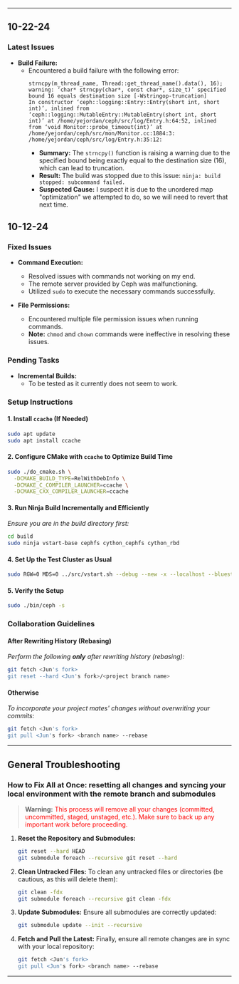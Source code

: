 
---

## **10-22-24**

### **Latest Issues**

- **Build Failure:**
  - Encountered a build failure with the following error:
    ```
    strncpy(m_thread_name, Thread::get_thread_name().data(), 16);
    warning: ‘char* strncpy(char*, const char*, size_t)’ specified bound 16 equals destination size [-Wstringop-truncation]
    In constructor ‘ceph::logging::Entry::Entry(short int, short int)’, inlined from ‘ceph::logging::MutableEntry::MutableEntry(short int, short int)’ at /home/yejordan/ceph/src/log/Entry.h:64:52, inlined from ‘void Monitor::probe_timeout(int)’ at /home/yejordan/ceph/src/mon/Monitor.cc:1884:3: /home/yejordan/ceph/src/log/Entry.h:35:12:
    ```
    - **Summary:** The `strncpy()` function is raising a warning due to the specified bound being exactly equal to the destination size (16), which can lead to truncation.
    - **Result:** The build was stopped due to this issue: `ninja: build stopped: subcommand failed.`
    - **Suspected Cause:** I suspect it is due to the unordered map "optimization" we attempted to do, so we will need to revert that next time.

## **10-12-24**

### **Fixed Issues**

- **Command Execution:**
  - Resolved issues with commands not working on my end.
  - The remote server provided by Ceph was malfunctioning.
  - Utilized `sudo` to execute the necessary commands successfully.

- **File Permissions:**
  - Encountered multiple file permission issues when running commands.
  - **Note:** `chmod` and `chown` commands were ineffective in resolving these issues.

### **Pending Tasks**

- **Incremental Builds:**
  - To be tested as it currently does not seem to work.

### **Setup Instructions**

#### **1. Install `ccache` (If Needed)**

```bash
sudo apt update
sudo apt install ccache
```

#### **2. Configure CMake with `ccache` to Optimize Build Time**

```bash
sudo ./do_cmake.sh \
  -DCMAKE_BUILD_TYPE=RelWithDebInfo \
  -DCMAKE_C_COMPILER_LAUNCHER=ccache \
  -DCMAKE_CXX_COMPILER_LAUNCHER=ccache
```

#### **3. Run Ninja Build Incrementally and Efficiently**

*Ensure you are in the build directory first:*

```bash
cd build
sudo ninja vstart-base cephfs cython_cephfs cython_rbd
```

#### **4. Set Up the Test Cluster as Usual**

```bash
sudo RGW=0 MDS=0 ../src/vstart.sh --debug --new -x --localhost --bluestore --without-dashboard
```

#### **5. Verify the Setup**

```bash
sudo ./bin/ceph -s
```

### **Collaboration Guidelines**

#### **After Rewriting History (Rebasing)**

*Perform the following **only** after rewriting history (rebasing):*

```bash
git fetch <Jun's fork>
git reset --hard <Jun's fork>/<project branch name>
```

#### **Otherwise**

*To incorporate your project mates' changes without overwriting your commits:*

```bash
git fetch <Jun's fork>
git pull <Jun's fork> <branch name> --rebase
```



---

## **General Troubleshooting**

### **How to Fix All at Once: resetting all changes and syncing your local environment with the remote branch and submodules**
> **Warning:** <span style="color:red">This process will remove all your changes (committed, uncommitted, staged, unstaged, etc.). Make sure to back up any important work before proceeding.</span>

1. **Reset the Repository and Submodules:**

   ```bash
   git reset --hard HEAD
   git submodule foreach --recursive git reset --hard
   ```


2. **Clean Untracked Files:**
   To clean any untracked files or directories (be cautious, as this will delete them):

   ```bash
   git clean -fdx
   git submodule foreach --recursive git clean -fdx
   ```

3. **Update Submodules:**
   Ensure all submodules are correctly updated:

   ```bash
   git submodule update --init --recursive
   ```

4. **Fetch and Pull the Latest:**
   Finally, ensure all remote changes are in sync with your local repository:

   ```bash
   git fetch <Jun's fork>
   git pull <Jun's fork> <branch name> --rebase
   ```

---
